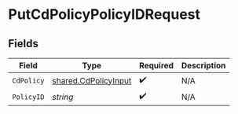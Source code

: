 # PutCdPolicyPolicyIDRequest


## Fields

| Field                                                               | Type                                                                | Required                                                            | Description                                                         |
| ------------------------------------------------------------------- | ------------------------------------------------------------------- | ------------------------------------------------------------------- | ------------------------------------------------------------------- |
| `CdPolicy`                                                          | [shared.CdPolicyInput](../../../pkg/models/shared/cdpolicyinput.md) | :heavy_check_mark:                                                  | N/A                                                                 |
| `PolicyID`                                                          | *string*                                                            | :heavy_check_mark:                                                  | N/A                                                                 |
